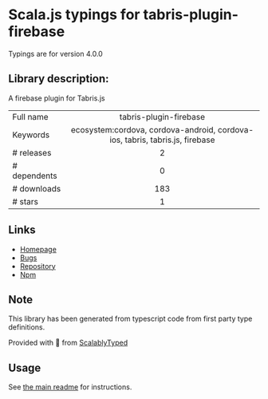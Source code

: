 
# Scala.js typings for tabris-plugin-firebase

Typings are for version 4.0.0

## Library description:
A firebase plugin for Tabris.js

|                    |                 |
| ------------------ | :-------------: |
| Full name          | tabris-plugin-firebase |
| Keywords           | ecosystem:cordova, cordova-android, cordova-ios, tabris, tabris.js, firebase |
| # releases         | 2 |
| # dependents       | 0 |
| # downloads        | 183 |
| # stars            | 1 |

## Links
- [Homepage](https://github.com/eclipsesource/tabris-plugin-firebase#readme)
- [Bugs](https://github.com/eclipsesource/tabris-plugin-firebase/issues)
- [Repository](https://github.com/eclipsesource/tabris-plugin-firebase)
- [Npm](https://www.npmjs.com/package/tabris-plugin-firebase)
    


## Note
This library has been generated from typescript code from first party type definitions.

Provided with :purple_heart: from [ScalablyTyped](https://github.com/oyvindberg/ScalablyTyped)

## Usage
See [the main readme](../../readme.md) for instructions.


